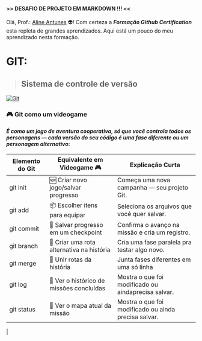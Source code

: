 
#### >> DESAFIO DE PROJETO EM MARKDOWN !!! <<

Olá, Prof.: [Aline Antunes](https://github.com/alinealien)  👽! Com certeza a ***Formação Github Certification*** esta repleta de grandes aprendizados. 
Aqui está um pouco do meu aprendizado nesta formação.


# **GIT:**

>## Sistema de controle de versão
[![Git](https://img.shields.io/badge/Git-000?style=for-the-badge&logo=git&logoColor=E94D5F)](https://git-scm.com/doc) 

### **🎮 Git como um videogame**

#### *É como um jogo de aventura cooperativa, só que você controla todos os personagens — cada versão do seu código é uma fase diferente ou um personagem alternativo*:

|Elemento do Git	|Equivalente em Videogame 🎮	|Explicação Curta|
|-----------------|------------------------------|-----------------|
git init	|🆕 Criar novo jogo/salvar progresso|Começa uma nova campanha — seu projeto Git.|
|git add|📦 Escolher itens para equipar|Seleciona os arquivos que você quer salvar.|
|git commit|💾 Salvar progresso em um checkpoint|Confirma o avanço na missão e cria um registro.|
|git branch|🌱 Criar uma rota alternativa na história|Cria uma fase paralela pra testar algo novo.|
|git merge|🔀 Unir rotas da história|Junta fases diferentes em uma só linha |de progresso.|
|git log|📜 Ver o histórico de missões concluídas|Mostra o que foi modificado ou aindaprecisa salvar.|
|git status|🧭 Ver o mapa atual da missão|Mostra o que foi modificado ou ainda precisa salvar.|
|
